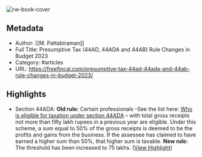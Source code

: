 ![rw-book-cover](https://freefincal.com/wp-content/uploads/2021/10/cropped-Freefincal-favicon-32x32.jpg)

## Metadata
- Author: [[M. Pattabiraman]]
- Full Title: Presumptive Tax (44AD, 44ADA and 44AB) Rule Changes in Budget 2023
- Category: #articles
- URL: https://freefincal.com/presumptive-tax-44ad-44ada-and-44ab-rule-changes-in-budget-2023/

## Highlights
- Section 44ADA:
  **Old rule:** Certain professionals -See the list here: [Who is eligible for taxation under section 44ADA](https://freefincal.com/who-is-eligible-to-pay-tax-only-on-50-of-income-section-44ada-presumptive-taxation/) – with total gross receipts not more than fifty lakh rupees in a previous year are eligible. Under this scheme, a sum equal to 50% of the gross receipts is deemed to be the profits and gains from the business. If the assessee has claimed to have earned a higher sum than 50%, that higher sum is taxable.
  **New rule:** The threshold has been increased to 75 lakhs. ([View Highlight](https://read.readwise.io/read/01gtxwhtyghh68q2a28dd9rzqy))
